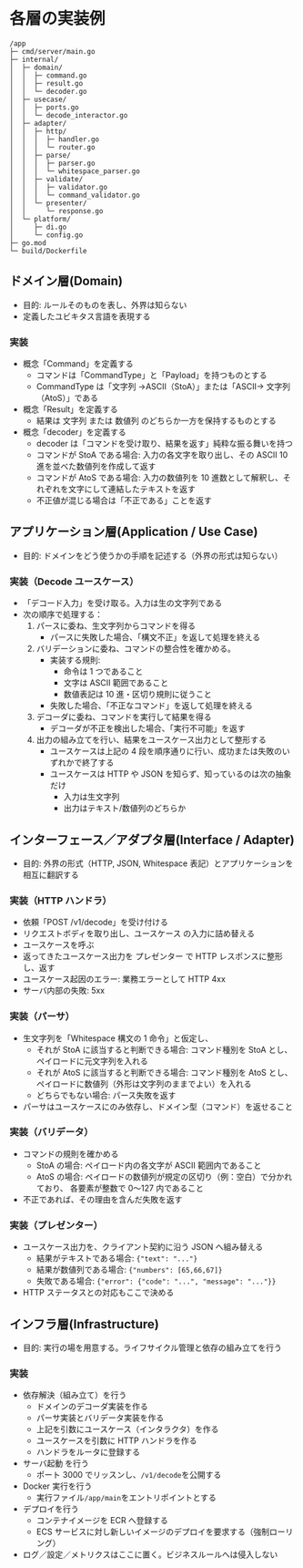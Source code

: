 # 各層の実装例

```
/app
├─ cmd/server/main.go
├─ internal/
│  ├─ domain/
│  │  ├─ command.go
│  │  ├─ result.go
│  │  └─ decoder.go
│  ├─ usecase/
│  │  ├─ ports.go
│  │  └─ decode_interactor.go
│  ├─ adapter/
│  │  ├─ http/
│  │  │  ├─ handler.go
│  │  │  └─ router.go
│  │  ├─ parse/
│  │  │  ├─ parser.go
│  │  │  └─ whitespace_parser.go
│  │  ├─ validate/
│  │  │  ├─ validator.go
│  │  │  └─ command_validator.go
│  │  └─ presenter/
│  │     └─ response.go
│  └─ platform/
│     ├─ di.go
│     └─ config.go
├─ go.mod
└─ build/Dockerfile
```

## ドメイン層(Domain)

- 目的: ルールそのものを表し、外界は知らない
- 定義したユビキタス言語を表現する

### 実装

- 概念「Command」を定義する
  - コマンドは「CommandType」と「Payload」を持つものとする
  - CommandType は「文字列 →ASCII（StoA）」または「ASCII→ 文字列（AtoS）」である
- 概念「Result」を定義する
  - 結果は 文字列 または 数値列 のどちらか一方を保持するものとする
- 概念「decoder」を定義する
  - decoder は「コマンドを受け取り、結果を返す」純粋な振る舞いを持つ
  - コマンドが StoA である場合:
    入力の各文字を取り出し、その ASCII 10 進を並べた数値列を作成して返す
  - コマンドが AtoS である場合:
    入力の数値列を 10 進数として解釈し、それぞれを文字にして連結したテキストを返す
  - 不正値が混じる場合は「不正である」ことを返す

## アプリケーション層(Application / Use Case)

- 目的: ドメインをどう使うかの手順を記述する（外界の形式は知らない）

### 実装（Decode ユースケース）

- 「デコード入力」を受け取る。入力は生の文字列である
- 次の順序で処理する：
  1. パースに委ね、生文字列からコマンドを得る
     - パースに失敗した場合、「構文不正」を返して処理を終える
  2. バリデーションに委ね、コマンドの整合性を確かめる。
     - 実装する規則:
       - 命令は 1 つであること
       - 文字は ASCII 範囲であること
       - 数値表記は 10 進・区切り規則に従うこと
     - 失敗した場合、「不正なコマンド」を返して処理を終える
  3. デコーダに委ね、コマンドを実行して結果を得る
     - デコーダが不正を検出した場合、「実行不可能」を返す
  4. 出力の組み立てを行い、結果をユースケース出力として整形する
     - ユースケースは上記の 4 段を順序通りに行い、成功または失敗のいずれかで終了する
     - ユースケースは HTTP や JSON を知らず、知っているのは次の抽象だけ
       - 入力は生文字列
       - 出力はテキスト/数値列のどちらか

## インターフェース／アダプタ層(Interface / Adapter)

- 目的: 外界の形式（HTTP, JSON, Whitespace 表記）とアプリケーションを相互に翻訳する

### 実装（HTTP ハンドラ）

- 依頼「POST /v1/decode」を受け付ける
- リクエストボディを取り出し、ユースケース の入力に詰め替える
- ユースケースを呼ぶ
- 返ってきたユースケース出力を プレゼンター で HTTP レスポンスに整形し、返す
- ユースケース起因のエラー: 業務エラーとして HTTP 4xx
- サーバ内部の失敗: 5xx

### 実装（パーサ）

- 生文字列を「Whitespace 構文の 1 命令」と仮定し、
  - それが StoA に該当すると判断できる場合:
    コマンド種別を StoA とし、ペイロードに元文字列を入れる
  - それが AtoS に該当すると判断できる場合:
    コマンド種別を AtoS とし、ペイロードに数値列（外形は文字列のままでよい）を入れる
  - どちらでもない場合:
    パース失敗を返す
- パーサはユースケースにのみ依存し、ドメイン型（コマンド）を返せること

### 実装（バリデータ）

- コマンドの規則を確かめる
  - StoA の場合: ペイロード内の各文字が ASCII 範囲内であること
  - AtoS の場合:
    ペイロードの数値列が規定の区切り（例：空白）で分かれており、
    各要素が整数で 0〜127 内であること
- 不正であれば、その理由を含んだ失敗を返す

### 実装（プレゼンター）

- ユースケース出力を、クライアント契約に沿う JSON へ組み替える
  - 結果がテキストである場合: `{"text": "..."}`
  - 結果が数値列である場合: `{"numbers": [65,66,67]}`
  - 失敗である場合: `{"error": {"code": "...", "message": "..."}}`
- HTTP ステータスとの対応もここで決める

## インフラ層(Infrastructure)

- 目的: 実行の場を用意する。ライフサイクル管理と依存の組み立てを行う

### 実装

- 依存解決（組み立て）を行う
  - ドメインのデコーダ実装を作る
  - パーサ実装とバリデータ実装を作る
  - 上記を引数にユースケース（インタラクタ）を作る
  - ユースケースを引数に HTTP ハンドラを作る
  - ハンドラをルータに登録する
- サーバ起動 を行う
  - ポート 3000 でリッスンし、`/v1/decode`を公開する
- Docker 実行を行う
  - 実行ファイル`/app/main`をエントリポイントとする
- デプロイを行う
  - コンテナイメージを ECR へ登録する
  - ECS サービスに対し新しいイメージのデプロイを要求する（強制ローリング）
- ログ／設定／メトリクスはここに置く。ビジネスルールへは侵入しない
